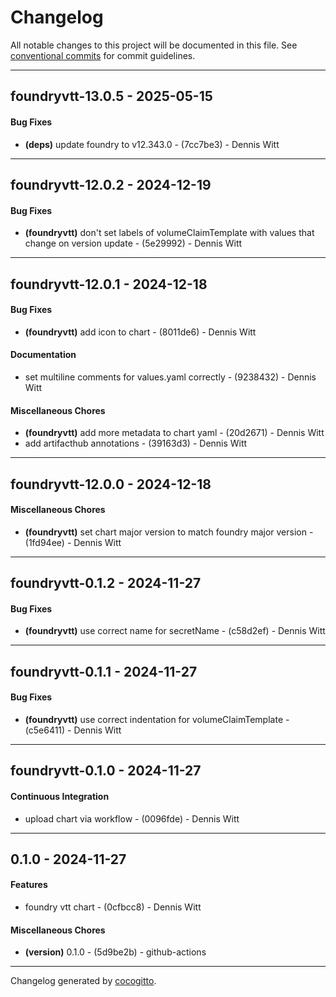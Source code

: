 # Changelog
All notable changes to this project will be documented in this file. See [conventional commits](https://www.conventionalcommits.org/) for commit guidelines.

- - -
## foundryvtt-13.0.5 - 2025-05-15
#### Bug Fixes
- **(deps)** update foundry to v12.343.0 - (7cc7be3) - Dennis Witt

- - -

## foundryvtt-12.0.2 - 2024-12-19
#### Bug Fixes
- **(foundryvtt)** don't set labels of volumeClaimTemplate with values that change on version update - (5e29992) - Dennis Witt

- - -

## foundryvtt-12.0.1 - 2024-12-18
#### Bug Fixes
- **(foundryvtt)** add icon to chart - (8011de6) - Dennis Witt
#### Documentation
- set multiline comments for values.yaml correctly - (9238432) - Dennis Witt
#### Miscellaneous Chores
- **(foundryvtt)** add more metadata to chart yaml - (20d2671) - Dennis Witt
- add artifacthub annotations - (39163d3) - Dennis Witt

- - -

## foundryvtt-12.0.0 - 2024-12-18
#### Miscellaneous Chores
- **(foundryvtt)** set chart major version to match foundry major version - (1fd94ee) - Dennis Witt

- - -

## foundryvtt-0.1.2 - 2024-11-27
#### Bug Fixes
- **(foundryvtt)** use correct name for secretName - (c58d2ef) - Dennis Witt

- - -

## foundryvtt-0.1.1 - 2024-11-27
#### Bug Fixes
- **(foundryvtt)** use correct indentation for volumeClaimTemplate - (c5e6411) - Dennis Witt

- - -

## foundryvtt-0.1.0 - 2024-11-27
#### Continuous Integration
- upload chart via workflow - (0096fde) - Dennis Witt

- - -

## 0.1.0 - 2024-11-27
#### Features
- foundry vtt chart - (0cfbcc8) - Dennis Witt
#### Miscellaneous Chores
- **(version)** 0.1.0 - (5d9be2b) - github-actions

- - -

Changelog generated by [cocogitto](https://github.com/cocogitto/cocogitto).
